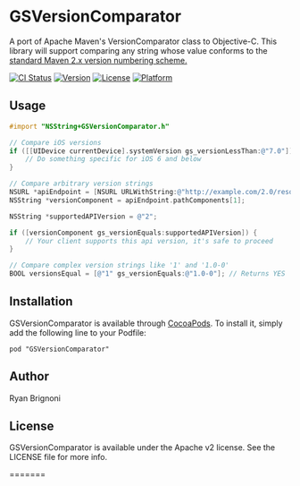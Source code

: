 # GSVersionComparator

A port of Apache Maven's VersionComparator class to Objective-C. This library will support comparing any string whose 
value conforms to the [standard Maven 2.x version numbering scheme.](http://mojo.codehaus.org/versions-maven-plugin/version-rules.html)

[![CI Status](http://img.shields.io/travis/gliders/GSVersionComparator.svg?style=flat)](https://travis-ci.org/gliders/GSVersionComparator)
[![Version](https://img.shields.io/cocoapods/v/GSVersionComparator.svg?style=flat)](http://cocoadocs.org/docsets/GSVersionComparator)
[![License](https://img.shields.io/cocoapods/l/GSVersionComparator.svg?style=flat)](http://cocoadocs.org/docsets/GSVersionComparator)
[![Platform](https://img.shields.io/cocoapods/p/GSVersionComparator.svg?style=flat)](http://cocoadocs.org/docsets/GSVersionComparator)

## Usage

```objective-c
#import "NSString+GSVersionComparator.h"

// Compare iOS versions
if ([[UIDevice currentDevice].systemVersion gs_versionLessThan:@"7.0"]) {
    // Do something specific for iOS 6 and below 
}

// Compare arbitrary version strings
NSURL *apiEndpoint = [NSURL URLWithString:@"http://example.com/2.0/resource"];
NSString *versionComponent = apiEndpoint.pathComponents[1];

NSString *supportedAPIVersion = @"2";

if ([versionComponent gs_versionEquals:supportedAPIVersion]) {
    // Your client supports this api version, it's safe to proceed
}

// Compare complex version strings like '1' and '1.0-0'
BOOL versionsEqual = [@"1" gs_versionEquals:@"1.0-0"]; // Returns YES 

```

## Installation

GSVersionComparator is available through [CocoaPods](http://cocoapods.org). To install
it, simply add the following line to your Podfile:

    pod "GSVersionComparator"

## Author

Ryan Brignoni

## License

GSVersionComparator is available under the Apache v2 license. See the LICENSE file for more info.

=======
